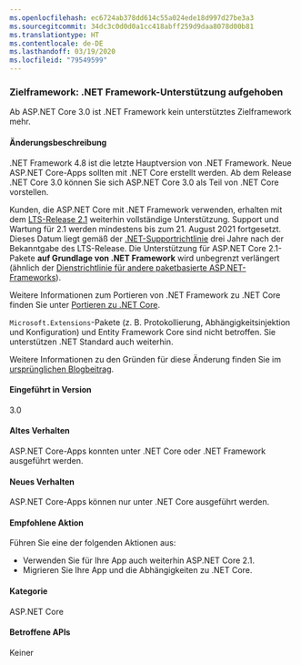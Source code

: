 ```yaml
---
ms.openlocfilehash: ec6724ab378dd614c55a024ede18d997d27be3a3
ms.sourcegitcommit: 34dc3c0d0d0a1cc418abff259d9daa8078d00b81
ms.translationtype: HT
ms.contentlocale: de-DE
ms.lasthandoff: 03/19/2020
ms.locfileid: "79549599"
---
```

### <a name="target-framework-net-framework-support-dropped"></a>Zielframework: .NET Framework-Unterstützung aufgehoben

Ab ASP.NET Core 3.0 ist .NET Framework kein unterstütztes Zielframework mehr.

#### <a name="change-description"></a>Änderungsbeschreibung

.NET Framework 4.8 ist die letzte Hauptversion von .NET Framework. Neue ASP.NET Core-Apps sollten mit .NET Core erstellt werden. Ab dem Release .NET Core 3.0 können Sie sich ASP.NET Core 3.0 als Teil von .NET Core vorstellen.

Kunden, die ASP.NET Core mit .NET Framework verwenden, erhalten mit dem [LTS-Release 2.1](https://dotnet.microsoft.com/download/dotnet-core/2.1) weiterhin vollständige Unterstützung. Support und Wartung für 2.1 werden mindestens bis zum 21. August 2021 fortgesetzt. Dieses Datum liegt gemäß der [.NET-Supportrichtlinie](https://dotnet.microsoft.com/platform/support-policy) drei Jahre nach der Bekanntgabe des LTS-Release. Die Unterstützung für ASP.NET Core 2.1-Pakete **auf Grundlage von .NET Framework** wird unbegrenzt verlängert (ähnlich der [Dienstrichtlinie für andere paketbasierte ASP.NET-Frameworks](https://dotnet.microsoft.com/platform/support/policy/aspnet)).

Weitere Informationen zum Portieren von .NET Framework zu .NET Core finden Sie unter [Portieren zu .NET Core](~/docs/core/porting/index.md).

`Microsoft.Extensions`-Pakete (z. B. Protokollierung, Abhängigkeitsinjektion und Konfiguration) und Entity Framework Core sind nicht betroffen. Sie unterstützen .NET Standard auch weiterhin.

Weitere Informationen zu den Gründen für diese Änderung finden Sie im [ursprünglichen Blogbeitrag](https://devblogs.microsoft.com/aspnet/a-first-look-at-changes-coming-in-asp-net-core-3-0/).

#### <a name="version-introduced"></a>Eingeführt in Version

3.0

#### <a name="old-behavior"></a>Altes Verhalten

ASP.NET Core-Apps konnten unter .NET Core oder .NET Framework ausgeführt werden.

#### <a name="new-behavior"></a>Neues Verhalten

ASP.NET Core-Apps können nur unter .NET Core ausgeführt werden.

#### <a name="recommended-action"></a>Empfohlene Aktion

Führen Sie eine der folgenden Aktionen aus:

- Verwenden Sie für Ihre App auch weiterhin ASP.NET Core 2.1.
- Migrieren Sie Ihre App und die Abhängigkeiten zu .NET Core.

#### <a name="category"></a>Kategorie

ASP.NET Core

#### <a name="affected-apis"></a>Betroffene APIs

Keiner

<!-- 

#### Affected APIs

Not detectable via API analysis

-->
